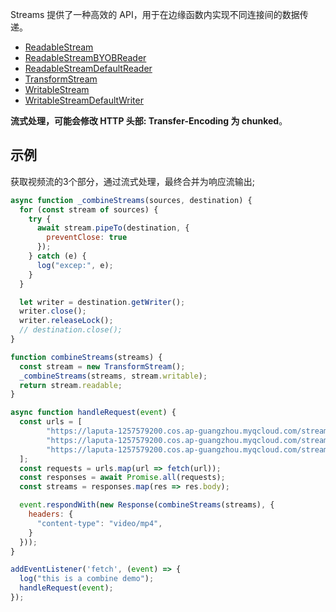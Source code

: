 Streams 提供了一种高效的 API，用于在边缘函数内实现不同连接间的数据传递。

- [ReadableStream](https://cloud.tencent.com/document/product/1552/81914)
- [ReadableStreamBYOBReader](https://cloud.tencent.com/document/product/1552/81925)
- [ReadableStreamDefaultReader](https://cloud.tencent.com/document/product/1552/81924)
- [TransformStream](https://cloud.tencent.com/document/product/1552/81923)
- [WritableStream](https://cloud.tencent.com/document/product/1552/81922)
- [WritableStreamDefaultWriter](https://cloud.tencent.com/document/product/1552/81927)

**流式处理，可能会修改 HTTP 头部: Transfer-Encoding 为 chunked**。

## 示例
获取视频流的3个部分，通过流式处理，最终合并为响应流输出;
```js
async function _combineStreams(sources, destination) {
  for (const stream of sources) {
    try {
      await stream.pipeTo(destination, {
        preventClose: true
      });
    } catch (e) {
      log("excep:", e);
    }
  }

  let writer = destination.getWriter();
  writer.close();
  writer.releaseLock();
  // destination.close(); 
}

function combineStreams(streams) {
  const stream = new TransformStream();
  _combineStreams(streams, stream.writable);
  return stream.readable;
}

async function handleRequest(event) {
  const urls = [
        "https://laputa-1257579200.cos.ap-guangzhou.myqcloud.com/stream-01.mov",
        "https://laputa-1257579200.cos.ap-guangzhou.myqcloud.com/stream-02.mov",
        "https://laputa-1257579200.cos.ap-guangzhou.myqcloud.com/stream-03.mov"
  ];
  const requests = urls.map(url => fetch(url));
  const responses = await Promise.all(requests);
  const streams = responses.map(res => res.body);

  event.respondWith(new Response(combineStreams(streams), {
    headers: {
      "content-type": "video/mp4",
    }
  }));
}

addEventListener('fetch', (event) => {
  log("this is a combine demo");
  handleRequest(event);
});
```
